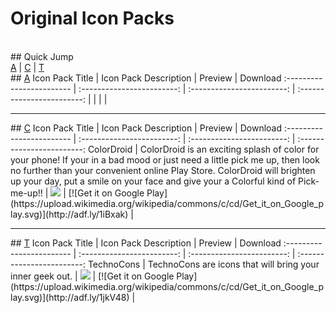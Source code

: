 # Original Icon Packs
<br>
## Quick Jump <br>
<a href='#a'>A</a> | <a href='#c'>C</a> | <a href='#t'>T</a>
<br>
## <a href='#a'>A</a>
Icon Pack Title                  | Icon Pack Description               | Preview             | Download 
:------------------------ | :------------------------: | :------------------------: | :------------------------:
| | | |
<hr>
## <a href='#c'>C</a>
Icon Pack Title                  | Icon Pack Description               | Preview             | Download 
:------------------------ | :------------------------: | :------------------------: | :------------------------:
ColorDroid | ColorDroid is an exciting splash of color for your phone! If your in a bad mood or just need a little pick me up, then look no further than your convenient online Play Store. ColorDroid will brighten up your day, put a smile on your face and give your a Colorful kind of Pick-me-up!! | <img src='https://lh3.googleusercontent.com/s6gDZSlqmHdiEcmoIFMKeCLojauvypuDjV44YTP9gXGWtaLL9u5tr1W_l4chqps8e_Y=h900'> | [![Get it on Google Play](https://upload.wikimedia.org/wikipedia/commons/c/cd/Get_it_on_Google_play.svg)](http://adf.ly/1iBxak) |
<hr>
## <a href='#t'>T</a>
Icon Pack Title                  | Icon Pack Description               | Preview             | Download 
:------------------------ | :------------------------: | :------------------------: | :------------------------:
TechnoCons | TechnoCons are icons that will bring your inner geek out. | <img src='https://lh3.googleusercontent.com/-A0VcI5pss_7u736mBjEbRnU_bOSYtRi9_RSUgG4f8V3H1KEdeV6MwJGqUCHiwvvryY=h900'> | [![Get it on Google Play](https://upload.wikimedia.org/wikipedia/commons/c/cd/Get_it_on_Google_play.svg)](http://adf.ly/1jkV48) |
